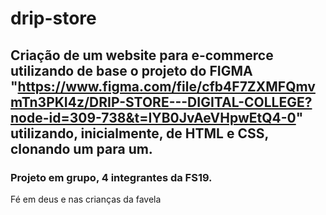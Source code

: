 # drip-store

## Criação de um website para e-commerce utilizando de base o projeto do FIGMA "https://www.figma.com/file/cfb4F7ZXMFQmvmTn3PKI4z/DRIP-STORE---DIGITAL-COLLEGE?node-id=309-738&t=IYB0JvAeVHpwEtQ4-0" utilizando, inicialmente, de HTML e CSS, clonando um para um.

### Projeto em grupo, 4 integrantes da FS19.

Fé em deus e nas crianças da favela
